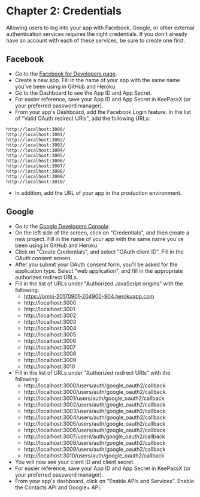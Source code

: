 # Chapter 2: Credentials

Allowing users to log into your app with Facebook, Google, or other external authentication services requires the right credentials.  If you don't already have an account with each of these services, be sure to create one first.

## Facebook
* Go to the [Facebook for Developers page](https://developers.facebook.com/).
* Create a new app.  Fill in the name of your app with the same name you've been using in GitHub and Heroku.
* Go to the Dashboard to see the App ID and App Secret.
* For easier reference, save your App ID and App Secret in KeePassX (or your preferred password manager).
* From your app's Dashboard, add the Facebook Login feature.  In the list of "Valid OAuth redirect URIs", add the following URLs:
```
http://localhost:3000/
http://localhost:3001/
http://localhost:3002/
http://localhost:3003/
http://localhost:3004/
http://localhost:3005/
http://localhost:3006/
http://localhost:3007/
http://localhost:3008/
http://localhost:3009/
http://localhost:3010/
```
* In addition, add the URL of your app in the production environment.

## Google
* Go to the [Google Developers Console](https://console.developers.google.com).
* On the left side of the screen, click on "Credentials", and then create a new project.  Fill in the name of your app with the same name you've been using in GitHub and Heroku.
* Click on "Create Credentials", and select "OAuth client ID".  Fill in the OAuth consent screen.
* After you submit your OAuth consent form, you'll be asked for the application type.  Select "web application", and fill in the appropriate authorized redirect URLs.
* Fill in the list of URLs under "Authorized JavaScript origins" with the following:
  * https://omni-20170901-204900-904.herokuapp.com
  * http://localhost:3000
  * http://localhost:3001
  * http://localhost:3002
  * http://localhost:3003
  * http://localhost:3004
  * http://localhost:3005
  * http://localhost:3006
  * http://localhost:3007
  * http://localhost:3008
  * http://localhost:3009
  * http://localhost:3010
* Fill in the list of URLs under "Authorized redirect URIs" with the following:
  * http://localhost:3000/users/auth/google_oauth2/callback
  * http://localhost:3000/users/auth/google_oauth2/callback
  * http://localhost:3001/users/auth/google_oauth2/callback
  * http://localhost:3002/users/auth/google_oauth2/callback
  * http://localhost:3003/users/auth/google_oauth2/callback
  * http://localhost:3004/users/auth/google_oauth2/callback
  * http://localhost:3005/users/auth/google_oauth2/callback
  * http://localhost:3006/users/auth/google_oauth2/callback
  * http://localhost:3007/users/auth/google_oauth2/callback
  * http://localhost:3008/users/auth/google_oauth2/callback
  * http://localhost:3009/users/auth/google_oauth2/callback
  * http://localhost:3010/users/auth/google_oauth2/callback
* You will now see your client ID and client secret.
* For easier reference, save your App ID and App Secret in KeePassX (or your preferred password manager).
* From your app's dashboard, click on "Enable APIs and Services".  Enable the Contacts API and Google+ API.
